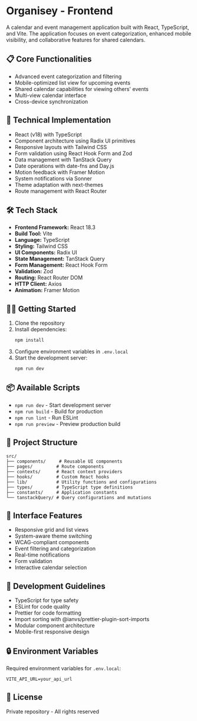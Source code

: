 # Organisey - Frontend

A calendar and event management application built with React, TypeScript, and Vite. The application focuses on event categorization, enhanced mobile visibility, and collaborative features for shared calendars.

## 📋 Core Functionalities

- Advanced event categorization and filtering
- Mobile-optimized list view for upcoming events
- Shared calendar capabilities for viewing others' events
- Multi-view calendar interface
- Cross-device synchronization

## 🔧 Technical Implementation

- React (v18) with TypeScript
- Component architecture using Radix UI primitives
- Responsive layouts with Tailwind CSS
- Form validation using React Hook Form and Zod
- Data management with TanStack Query
- Date operations with date-fns and Day.js
- Motion feedback with Framer Motion
- System notifications via Sonner
- Theme adaptation with next-themes
- Route management with React Router

## 🛠️ Tech Stack

- **Frontend Framework:** React 18.3
- **Build Tool:** Vite
- **Language:** TypeScript
- **Styling:** Tailwind CSS
- **UI Components:** Radix UI
- **State Management:** TanStack Query
- **Form Management:** React Hook Form
- **Validation:** Zod
- **Routing:** React Router DOM
- **HTTP Client:** Axios
- **Animation:** Framer Motion

## 🏃‍♂️ Getting Started

1. Clone the repository
2. Install dependencies:
   ```bash
   npm install
   ```
3. Configure environment variables in `.env.local`
4. Start the development server:
   ```bash
   npm run dev
   ```

## 📦 Available Scripts

- `npm run dev` - Start development server
- `npm run build` - Build for production
- `npm run lint` - Run ESLint
- `npm run preview` - Preview production build

## 🌳 Project Structure

```
src/
├── components/     # Reusable UI components
├── pages/         # Route components
├── contexts/      # React context providers
├── hooks/         # Custom React hooks
├── lib/           # Utility functions and configurations
├── types/         # TypeScript type definitions
├── constants/     # Application constants
└── tanstackQuery/ # Query configurations and mutations
```

## 📱 Interface Features

- Responsive grid and list views
- System-aware theme switching
- WCAG-compliant components
- Event filtering and categorization
- Real-time notifications
- Form validation
- Interactive calendar selection 

## 📝 Development Guidelines

- TypeScript for type safety
- ESLint for code quality
- Prettier for code formatting
- Import sorting with @ianvs/prettier-plugin-sort-imports
- Modular component architecture
- Mobile-first responsive design

## 🔒 Environment Variables

Required environment variables for `.env.local`:

```
VITE_API_URL=your_api_url
```

## 📄 License

Private repository - All rights reserved
